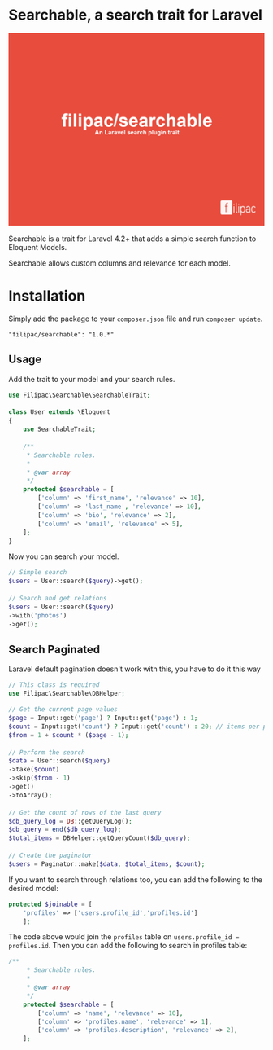 Searchable, a search trait for Laravel
==========================================
![Filipac/searchable](https://raw.githubusercontent.com/filipac/searchable/master/searchable.jpg)

Searchable is a trait for Laravel 4.2+ that adds a simple search function to Eloquent Models.

Searchable allows custom columns and relevance for each model.

# Installation

Simply add the package to your `composer.json` file and run `composer update`.

```
"filipac/searchable": "1.0.*"
```

## Usage

Add the trait to your model and your search rules.

```php
use Filipac\Searchable\SearchableTrait;

class User extends \Eloquent
{
	use SearchableTrait;

    /**
     * Searchable rules.
     *
     * @var array
     */
    protected $searchable = [
        ['column' => 'first_name', 'relevance' => 10],
        ['column' => 'last_name', 'relevance' => 10],
        ['column' => 'bio', 'relevance' => 2],
        ['column' => 'email', 'relevance' => 5],
    ];
}
```

Now you can search your model.

```php
// Simple search
$users = User::search($query)->get();

// Search and get relations
$users = User::search($query)
->with('photos')
->get();
```


## Search Paginated

Laravel default pagination doesn't work with this, you have to do it this way

```php
// This class is required
use Filipac\Searchable\DBHelper;
```

```php
// Get the current page values
$page = Input::get('page') ? Input::get('page') : 1;
$count = Input::get('count') ? Input::get('count') : 20; // items per page
$from = 1 + $count * ($page - 1);

// Perform the search
$data = User::search($query)
->take($count)
->skip($from - 1)
->get()
->toArray();

// Get the count of rows of the last query
$db_query_log = DB::getQueryLog();
$db_query = end($db_query_log);
$total_items = DBHelper::getQueryCount($db_query);

// Create the paginator
$users = Paginator::make($data, $total_items, $count);
```

If you want to search through relations too, you can add the following to the desired model:

```php
protected $joinable = [
    'profiles' => ['users.profile_id','profiles.id']
    ];
```
The code above would join the ```profiles``` table on ```users.profile_id = profiles.id```. Then you can add the following to search in profiles table:
```php
/**
     * Searchable rules.
     *
     * @var array
     */
    protected $searchable = [
        ['column' => 'name', 'relevance' => 10],
        ['column' => 'profiles.name', 'relevance' => 1],
        ['column' => 'profiles.description', 'relevance' => 2],
    ];
```
